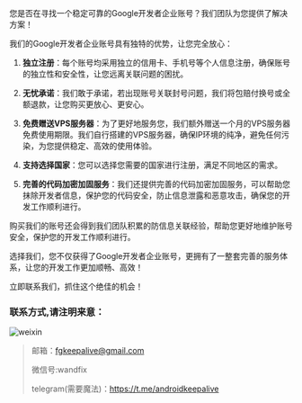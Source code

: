 您是否在寻找一个稳定可靠的Google开发者企业账号？我们团队为您提供了解决方案！

我们的Google开发者企业账号具有独特的优势，让您完全放心：

1. **独立注册**：每个账号均采用独立的信用卡、手机号等个人信息注册，确保账号的独立性和安全性，让您远离关联问题的困扰。

2. **无忧承诺**：我们敢于承诺，若出现账号关联封号问题，我们将包赔付换号或全额退款，让您购买更放心、更安心。

3. **免费赠送VPS服务器**：为了更好地服务您，我们额外赠送一个月的VPS服务器免费使用期限。我们自行搭建的VPS服务器，确保IP环境的纯净，避免任何污染，为您提供稳定、高效的使用体验。

4. **支持选择国家**：您可以选择您需要的国家进行注册，满足不同地区的需求。

5. **完善的代码加密加固服务**：我们还提供完善的代码加密加固服务，可以帮助您抹除开发者信息，保护您的代码安全，防止信息泄露和恶意攻击，确保您的开发工作顺利进行。

购买我们的账号还会得到我们团队积累的防信息关联经验，帮助您更好地维护账号安全，保护您的开发工作顺利进行。

选择我们，您不仅获得了Google开发者企业账号，更拥有了一整套完善的服务体系，让您的开发工作更加顺畅、高效！

立即联系我们，抓住这个绝佳的机会！

### 联系方式,请注明来意：

![weixin](https://github.com/fgkeepalive/AndroidKeepAlive/blob/main/wx.jpg)

> 邮箱：fgkeepalive@gmail.com
> 
> 微信号:wandfix
> 
> telegram(需要魔法)：https://t.me/androidkeepalive


